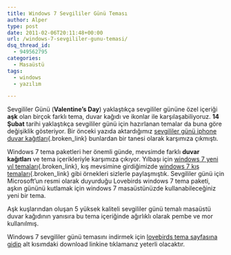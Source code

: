 ```yaml
---
title: Windows 7 Sevgililer Günü Teması
author: Alper
type: post
date: 2011-02-06T20:11:48+00:00
url: /windows-7-sevgililer-gunu-temasi/
dsq_thread_id:
  - 949562795
categories:
  - Masaüstü
tags:
  - windows
  - yazılım

---
```

Sevgililer Günü (**Valentine&#8217;s Day**) yaklaştıkça sevgililer gününe özel içeriği **aşk** olan birçok farklı tema, duvar kağıdı ve ikonlar ile karşılaşabiliyoruz. **14 Şubat** tarihi yaklaştıkça sevgililer günü için hazırlanan temalar da buna göre değişiklik gösteriyor. Bir önceki yazıda aktardığımız [sevgililer günü iphone duvar kağıtları][1]{.broken_link} bunlardan bir tanesi olarak karşımıza çıkmıştı.

Windows 7 tema paketleri her önemli günde, mevsimde farklı **duvar kağıtları** ve tema içerikleriyle karşımıza çıkıyor. Yılbaşı için [windows 7 yeni yıl temaları][2]{.broken_link}, kış mevsimine girdiğimizde [windows 7 kış temaları][3]{.broken_link} gibi örnekleri sizlerle paylaşmıştık. Sevgililer günü için Microsoft&#8217;un resmi olarak duyurduğu Lovebirds windows 7 tema paketi, aşkın gününü kutlamak için windows 7 masaüstünüzde kullanabileceğiniz yeni bir tema.

Aşk kuşlarından oluşan 5 yüksek kaliteli sevgililer günü temalı masaüstü duvar kağıdının yanısıra bu tema içeriğinde ağırlıklı olarak pembe ve mor kullanılmış.

Windows 7 sevgililer günü temasını indirmek için <a href="https://windows.microsoft.com/en-gb/windows/downloads/lovebirds" target="_blank">lovebirds tema sayfasına gidip</a> alt kısımdaki download linkine tıklamanız yeterli olacaktır.

 [1]: https://www.murekkep.org/sevgililer-gunu-icin-8-iphone-duvar-kagidi-iphone-wallpaper-4230
 [2]: https://www.murekkep.org/windows-7-yeni-yil-temalari-indirin-3580
 [3]: https://www.murekkep.org/windows-7-kis-temalarini-indirin-3908